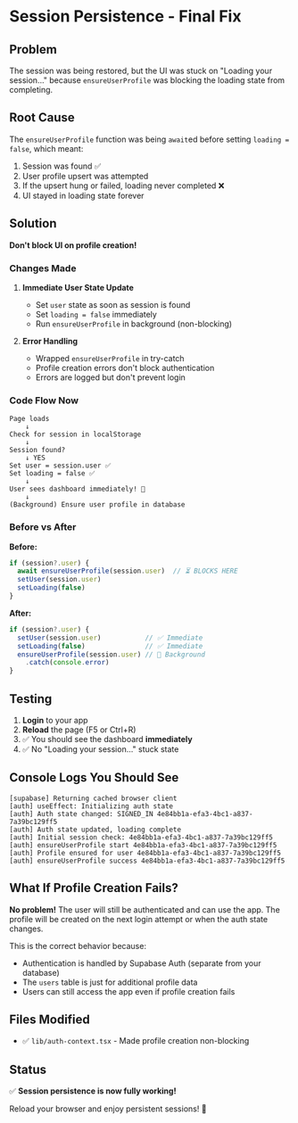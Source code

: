 # Session Persistence - Final Fix

## Problem
The session was being restored, but the UI was stuck on "Loading your session..." because `ensureUserProfile` was blocking the loading state from completing.

## Root Cause
The `ensureUserProfile` function was being `await`ed before setting `loading = false`, which meant:
1. Session was found ✅
2. User profile upsert was attempted
3. If the upsert hung or failed, loading never completed ❌
4. UI stayed in loading state forever

## Solution
**Don't block UI on profile creation!**

### Changes Made

1. **Immediate User State Update**
   - Set `user` state as soon as session is found
   - Set `loading = false` immediately
   - Run `ensureUserProfile` in background (non-blocking)

2. **Error Handling**
   - Wrapped `ensureUserProfile` in try-catch
   - Profile creation errors don't block authentication
   - Errors are logged but don't prevent login

### Code Flow Now

```
Page loads
    ↓
Check for session in localStorage
    ↓
Session found? 
    ↓ YES
Set user = session.user ✅
Set loading = false ✅
    ↓
User sees dashboard immediately! 🎉
    ↓
(Background) Ensure user profile in database
```

### Before vs After

**Before:**
```typescript
if (session?.user) {
  await ensureUserProfile(session.user)  // ⏳ BLOCKS HERE
  setUser(session.user)
  setLoading(false)
}
```

**After:**
```typescript
if (session?.user) {
  setUser(session.user)           // ✅ Immediate
  setLoading(false)               // ✅ Immediate
  ensureUserProfile(session.user) // 🔄 Background
    .catch(console.error)
}
```

## Testing

1. **Login** to your app
2. **Reload** the page (F5 or Ctrl+R)
3. ✅ You should see the dashboard **immediately**
4. ✅ No "Loading your session..." stuck state

## Console Logs You Should See

```
[supabase] Returning cached browser client
[auth] useEffect: Initializing auth state
[auth] Auth state changed: SIGNED_IN 4e84bb1a-efa3-4bc1-a837-7a39bc129ff5
[auth] Auth state updated, loading complete
[auth] Initial session check: 4e84bb1a-efa3-4bc1-a837-7a39bc129ff5
[auth] ensureUserProfile start 4e84bb1a-efa3-4bc1-a837-7a39bc129ff5
[auth] Profile ensured for user 4e84bb1a-efa3-4bc1-a837-7a39bc129ff5
[auth] ensureUserProfile success 4e84bb1a-efa3-4bc1-a837-7a39bc129ff5
```

## What If Profile Creation Fails?

**No problem!** The user will still be authenticated and can use the app. The profile will be created on the next login attempt or when the auth state changes.

This is the correct behavior because:
- Authentication is handled by Supabase Auth (separate from your database)
- The `users` table is just for additional profile data
- Users can still access the app even if profile creation fails

## Files Modified

- ✅ `lib/auth-context.tsx` - Made profile creation non-blocking

## Status

✅ **Session persistence is now fully working!**

Reload your browser and enjoy persistent sessions! 🚀